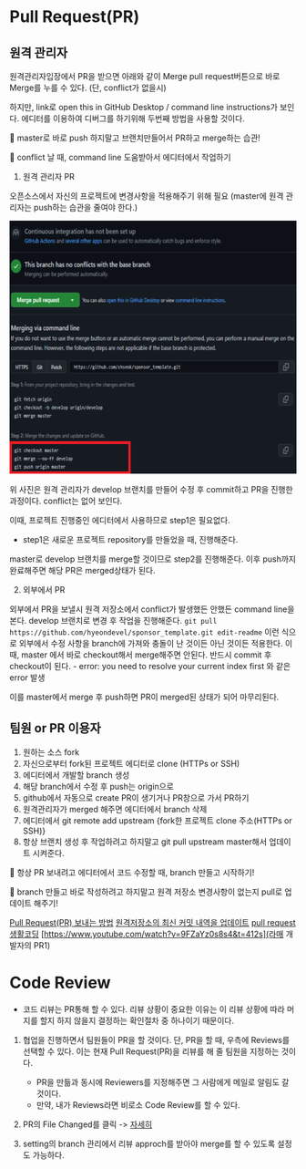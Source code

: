 # Pull Request(PR)

## 원격 관리자
원격관리자입장에서 PR을 받으면 아래와 같이 Merge pull request버튼으로 바로 Merge를 누를 수 있다. (단, conflict가 없을시)

하지만, link로 open this in GitHub Desktop / command line instructions가 보인다. 에디터를 이용하여 디버그를 하기위해 두번째 방법을 사용할 것이다.

📌 master로 바로 push 하지말고 브랜치만들어서 PR하고 merge하는 습관!

📌 conflict 날 때, command line 도움받아서 에디터에서 작업하기

1. 원격 관리자 PR 

오픈소스에서 자신의 프로젝트에 변경사항을 적용해주기 위해 필요 (master에 원격 관리자는 push하는 습관을 줄여야 한다.)

<img src="./img/github.png" width="652px" height="444">

위 사진은 원격 관리자가 develop 브랜치를 만들어 수정 후 commit하고 PR을 진행한 과정이다. conflict는 없어 보인다.

이때, 프로젝트 진행중인 에디터에서 사용하므로 step1은 필요없다.         
- step1은 새로운 프로젝트 repository를 만들었을 때, 진행해준다.

master로 develop 브랜치를 merge할 것이므로 step2를 진행해준다. 이후 push까지 완료해주면 해당 PR은 merged상태가 된다.


2. 외부에서 PR

외부에서 PR을 보낼시 원격 저장소에서 conflict가 발생했든 안했든 command line을 본다. develop 브랜치로 변경 후 작업을 진행해준다. ``git pull https://github.com/hyeondevel/sponsor_template.git edit-readme`` 이런 식으로 외부에서 수정 사항을 branch에 가져와 충돌이 난 것이든 아닌 것이든 적용한다. 이때, master 에서 바로 checkout해서 merge해주면 안된다. 반드시 commit 후 checkout이 된다.
    - error: you need to resolve your current index first 와 같은 error 발생

이를 master에서 merge 후 push하면 PR이 merged된 상태가 되어 마무리된다.

## 팀원 or PR 이용자

1. 원하는 소스 fork
2. 자신으로부터 fork된 프로젝트 에디터로 clone (HTTPs or SSH)
3. 에디터에서 개발할 branch 생성
4. 해당 branch에서 수정 후 push는 origin으로
5. github에서 자동으로 create PR이 생기거나 PR창으로 가서 PR하기
6. 원격관리자가 merged 해주면 에디터에서 branch 삭제
7. 에디터에서 git remote add upstream {fork한 프로젝트 clone 주소(HTTPs or SSH)}
8. 항상 브랜치 생성 후 작업하려고 하지말고 git pull upstream master해서 업데이트 시켜준다.

📌 항상 PR 보내려고 에디터에서 코드 수정할 때, branch 만들고 시작하기!

📌 branch 만들고 바로 작성하려고 하지말고 원격 저장소 변경사항이 없는지 pull로 업데이트 해주기!

[Pull Request(PR) 보내는 방법](https://chanhuiseok.github.io/posts/git-3/)
[원격저장소의 최신 커밋 내역을 업데이트](https://chanhuiseok.github.io/posts/git-2/)
[pull request 생활코딩](https://www.youtube.com/watch?v=uvsz2XgRPfM&list=PLuHgQVnccGMBXv1OKe3Hn3Jq6F735-uWm)
[https://www.youtube.com/watch?v=9FZaYz0s8s4&t=412s](라매 개발자의 PR1)

# Code Review
- 코드 리뷰는 PR통해 할 수 있다. 리뷰 상황이 중요한 이유는 이 리뷰 상황에 따라 머지를 할지 하지 않을지 결정하는 확인절차 중 하나이기 때문이다.

1. 협업을 진행하면서 팀원들이 PR을 할 것이다. 단, PR을 할 때, 우측에 Reviews를 선택할 수 있다. 이는 현재 Pull Request(PR)을 리뷰를 해 줄 팀원을 지정하는 것이다.
    - PR을 만듦과 동시에 Reviewers를 지정해주면 그 사람에게 메일로 알림도 갈 것이다.
    - 만약, 내가 Reviews라면 비로소 Code Review를 할 수 있다.

2. PR의 File Changed를 클릭 -> [자세히](https://devlog-wjdrbs96.tistory.com/231)


3. setting의 branch 관리에서 리뷰 approch를 받아야 merge를 할 수 있도록 설정도 가능하다.